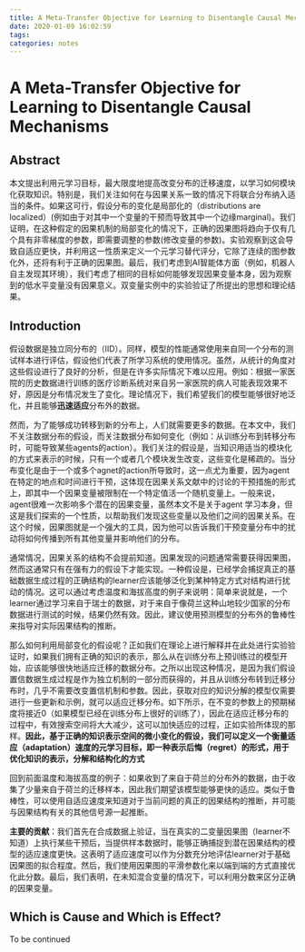 ```yaml
---
title: A Meta-Transfer Objective for Learning to Disentangle Causal Mechanisms
date: 2020-01-09 16:02:59
tags:
categories: notes
---
```


# A Meta-Transfer Objective for Learning to Disentangle Causal Mechanisms

## Abstract

本文提出利用元学习目标，最大限度地提高改变分布的迁移速度，以学习如何模块化获取知识。特别是，我们关注如何在与因果关系一致的情况下将联合分布纳入适当的条件。如果这可行，假设分布的变化是局部化的（distributions are localized）(例如由于对其中一个变量的干预而导致其中一个边缘marginal)。我们证明，在这种假定的因果机制的局部变化的情况下，正确的因果图将趋向于仅有几个具有非零梯度的参数，即需要调整的参数(修改变量的参数)。实验观察到这会导致自适应更快，并利用这一性质来定义一个元学习替代评分，它除了连续的图参数化外，还将有利于正确的因果图。最后，我们考虑到AI智能体方面（例如，机器人自主发现其环境），我们考虑了相同的目标如何能够发现因果变量本身，因为观察到的低水平变量没有因果意义。双变量实例中的实验验证了所提出的思想和理论结果。

## Introduction

假设数据是独立同分布的（IID）。同样，模型的性能通常使用来自同一个分布的测试样本进行评估，假设他们代表了所学习系统的使用情况。虽然，从统计的角度对这些假设进行了良好的分析，但是在许多实际情况下难以应用。例如：根据一家医院的历史数据进行训练的医疗诊断系统对来自另一家医院的病人可能表现效果不好，原因是分布情况发生了变化。理论情况下，我们希望我们的模型能够很好地泛化，并且能够**迅速适应**分布外的数据。

然而，为了能够成功转移到新的分布上，人们就需要更多的数据。在本文中，我们不关注数据分布的假设，而关注数据分布如何变化（例如：从训练分布到转移分布时，可能导致某些agents的action）。我们关注的假设是，当知识用适当的模块化的方式来表示的时候，只有一个或者几个模块发生改变，这些变化是稀疏的。当分布变化是由于一个或多个agnet的action所导致时，这一点尤为重要，因为agent在特定的地点和时间进行干预，这体现在因果关系文献中的讨论的干预措施的形式上，即其中一个因果变量被限制在一个特定值活一个随机变量上。一般来说，agent很难一次影响多个潜在的因果变量，虽然本文不是关于agent 学习本身，但这是我们探索的一个性质，以帮助我们发现这些变量以及他们之间的因果关系。在这个时候，因果图就是一个强大的工具，因为他可以告诉我们干预变量分布中的扰动将如何传播到所有其他变量并影响他们的分布。

通常情况，因果关系的结构不会提前知道。因果发现的问题通常需要获得因果图，然而这通常只有在强有力的假设下才能实现。一种假设是，已经学会捕捉真正的基础数据生成过程的正确结构的learner应该能够泛化到某种特定方式对结构进行扰动的情况。这可以通过考虑温度和海拔高度的例子来说明：简单来说就是，一个learner通过学习来自于瑞士的数据，对于来自于像荷兰这种山地较少国家的分布数据进行测试的时候，结果仍然有效。因此，建议使用预测模型的分布外的鲁棒性来指导对实际因果结构的推断。

那么如何利用局部变化的假设呢？正如我们在理论上进行解释并在此处进行实验验证时，如果我们拥有正确的知识的表示，那么从在训练分布上预训练过的模型开始，应该能够很快地适应迁移的数据分布。之所以出现这种情况，是因为我们假设置信数据生成过程是作为独立机制的一部分而获得的，并且从训练分布转到迁移分布时，几乎不需要改变置信机制和参数。因此，获取对应的知识分解的模型仅需要进行一些更新和示例，就可以适应迁移分布。如下所示，在不变的参数上的预期梯度将接近0（如果模型已经在训练分布上很好的训练了），因此在适应迁移分布的过程中，有效搜索空间将大大减少，这可以加快适应的过程，正如实验所体现的那样。**因此，基于正确的知识表示空间的微小变化的假设，我们可以定义一个衡量适应（adaptation）速度的元学习目标，即一种表示后悔（regret）的形式，用于优化知识的表示，分解和结构化的方式**

回到前面温度和海拔高度的例子：如果收到了来自于荷兰的分布外的数据，由于收集了少量来自于荷兰的迁移样本，因此我们期望该模型能够更快的适应。类似于鲁棒性，可以使用自适应速度来知道对于当前问题的真正的因果结构的推断，并可能与因果结构有关的其他信号源一起推断。

**主要的贡献**：我们首先在合成数据上验证，当在真实的二变量因果图（learner不知道）上执行某些干预后，当提供样本数据时，能够正确捕捉到潜在因果结构的模型的适应速度更快。这表明了适应速度可以作为分数充分地评估learner对于基础因果图的拟合程度。然后，我们使用因果图的平滑参数化来以端到端的方式直接优化此分数。最后，我们表明，在未知混合变量的情况下，可以利用分数来区分正确的因果变量。

## Which is Cause and Which is Effect?

To be continued